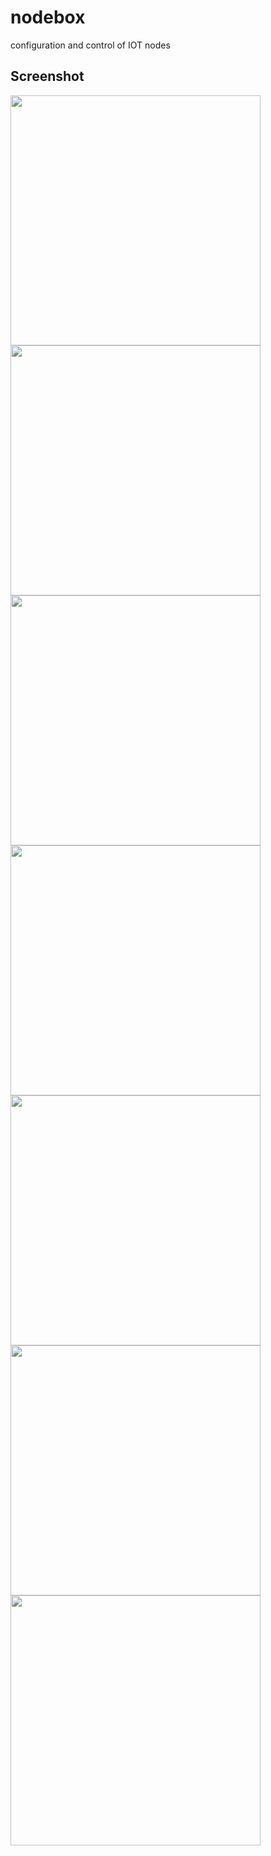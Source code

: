 # nodebox
configuration and control of IOT nodes

## Screenshot
<img src="../master/snapshot/loading.png" height="400"/> <img src="../master/snapshot/login.png" height="400"/> <img src="../master/snapshot/home.png" height="400"/> <img src="../master/android/home2.png" height="400"/> <img src="../master/android/scenes.png" height="400"/> <img src="../master/android/scan.png" height="400"/> <img src="../master/android/add.png" height="400"/>